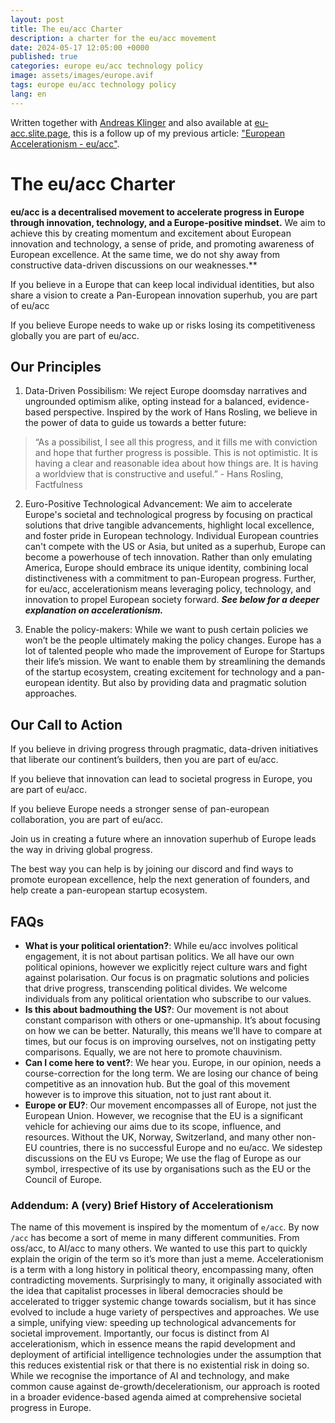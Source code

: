 ```yaml
---
layout: post
title: The eu/acc Charter
description: a charter for the eu/acc movement
date: 2024-05-17 12:05:00 +0000
published: true
categories: europe eu/acc technology policy
image: assets/images/europe.avif
tags: europe eu/acc technology policy
lang: en
---
```

Written together with [Andreas Klinger](https://x.com/andreasklinger) and also available at [eu-acc.slite.page](https://eu-acc.slite.page/p/4113M_qSNArbgW/Welcome-to-eu-acc), this is a follow up of my previous article: ["European Accelerationism - eu/acc"](https://www.santiago-martins.com/european-accelerationism-eu-acc.html).

# The eu/acc Charter

**eu/acc is a decentralised movement to accelerate progress in Europe through innovation, technology, and a Europe-positive mindset.**
We aim to achieve this by creating momentum and excitement about European innovation and technology, a sense of pride, and promoting awareness of European excellence. At the same time, we do not shy away from constructive data-driven discussions on our weaknesses.**

If you believe in a Europe that can keep local individual identities, but also share a vision to create a Pan-European innovation superhub, you are part of eu/acc

If you believe Europe needs to wake up or risks losing its competitiveness globally you are part of eu/acc.
  
## Our Principles

1. Data-Driven Possibilism: We reject Europe doomsday narratives and ungrounded optimism alike, opting instead for a balanced, evidence-based perspective. Inspired by the work of Hans Rosling, we believe in the power of data to guide us towards a better future:

> “As a possibilist, I see all this progress, and it fills me with conviction and hope that further progress is possible. This is not optimistic. It is having a clear and reasonable idea about how things are. It is having a worldview that is constructive and useful.” - Hans Rosling, Factfulness

2. Euro-Positive Technological Advancement: We aim to accelerate Europe's societal and technological progress by focusing on practical solutions that drive tangible advancements, highlight local excellence, and foster pride in European technology. Individual European countries can't compete with the US or Asia, but united as a superhub, Europe can become a powerhouse of tech innovation. Rather than only emulating America, Europe should embrace its unique identity, combining local distinctiveness with a commitment to pan-European progress. Further, for eu/acc, accelerationism means leveraging policy, technology, and innovation to propel European society forward. 
***See below for a deeper explanation on accelerationism.***

3. Enable the policy-makers: While we want to push certain policies we won’t be the people ultimately making the policy changes. Europe has a lot of talented people who made the improvement of Europe for Startups their life’s mission. We want to enable them by streamlining the demands of the startup ecosystem, creating excitement for technology and a pan-european identity. But also by providing data and pragmatic solution approaches.

## Our Call to Action

If you believe in driving progress through pragmatic, data-driven initiatives that liberate our continent’s builders, then you are part of eu/acc. 

If you believe that innovation can lead to societal progress in Europe, you are part of eu/acc.

If you believe Europe needs a stronger sense of pan-european collaboration, you are part of eu/acc. 

Join us in creating a future where an innovation superhub of Europe leads the way in driving global progress.

The best way you can help is by joining our discord and find ways to promote european excellence, help the next generation of founders, and help create a pan-european startup ecosystem.


## FAQs
- **What is your political orientation?**: While eu/acc involves political engagement, it is not about partisan politics. We all have our own political opinions, however we explicitly reject culture wars and fight against polarisation. Our focus is on pragmatic solutions and policies that drive progress, transcending political divides. We welcome individuals from any political orientation who subscribe to our values.
- **Is this about badmouthing the US?**: Our movement is not about constant comparison with others or one-upmanship. It’s about focusing on how we can be better. Naturally, this means we'll have to compare at times, but our focus is on improving ourselves, not on instigating petty comparisons. Equally, we are not here to promote chauvinism.
- **Can I come here to vent?**: We hear you. Europe, in our opinion, needs a course-correction for the long term. We are losing our chance of being competitive as an innovation hub. But the goal of this movement however is to improve this situation, not to just rant about it.
- **Europe or EU?**: Our movement encompasses all of Europe, not just the European Union. However, we recognise that the EU is a significant vehicle for achieving our aims due to its scope, influence, and resources. Without the UK, Norway, Switzerland, and many other non-EU countries, there is no successful Europe and no eu/acc. 
We sidestep discussions on the EU vs Europe; We use the flag of Europe as our symbol, irrespective of its use by organisations such as the EU or the Council of Europe.

### Addendum: A (very) Brief History of Accelerationism

The name of this movement is inspired by the momentum of `e/acc`. By now `/acc` has become a sort of meme in many different communities. From oss/acc, to AI/acc to many others. We wanted to use this part to quickly explain the origin of the term so it’s more than just a meme.
Accelerationism is a term with a long history in political theory, encompassing many, often contradicting movements. Surprisingly to many, it originally associated with the idea that capitalist processes in liberal democracies should be accelerated to trigger systemic change towards socialism, but it has since evolved to include a huge variety of perspectives and approaches. 
We use a simple, unifying view: speeding up technological advancements for societal improvement.
Importantly, our focus is distinct from AI accelerationism, which in essence means the rapid development and deployment of artificial intelligence technologies under the assumption that this reduces existential risk or that there is no existential risk in doing so. While we recognise the importance of AI and technology, and make common cause against de-growth/decelerationism, our approach is rooted in a broader evidence-based agenda aimed at comprehensive societal progress in Europe.



